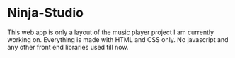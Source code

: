 # Ninja-Studio
This web app is only a layout of the music player project I am currently working on.
Everything is made with HTML and CSS only.
No javascript and any other front end libraries used till now.
